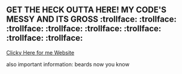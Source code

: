 ## GET THE HECK OUTTA HERE! MY CODE'S MESSY AND ITS GROSS :trollface: :trollface: :trollface: :trollface: :trollface: :trollface: :trollface: :trollface:
[Clicky Here for me Website](http://www.ryomams.github.io/)







































also important information: beards
now you know
